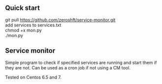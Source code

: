 ## Quick start
git pull https://github.com/zeroshft/service-monitor.git  
add services to services.txt  
chmod +x mon.py  
./mon.py  

## Service monitor
Simple program to check if specified services are running and start them if they are not.
Can be used as a cron job if not using a CM tool.

Tested on Centos 6.5 and 7. 
